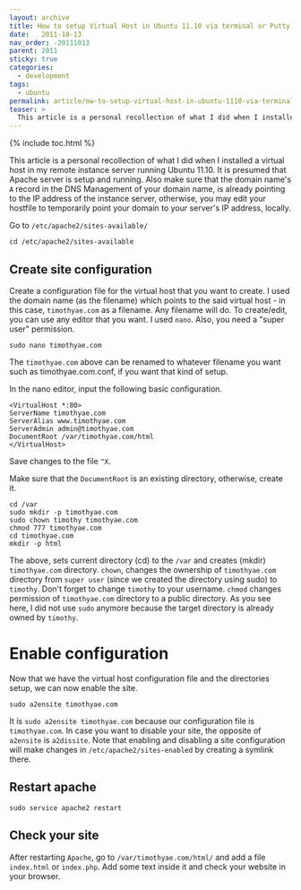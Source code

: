 ```yaml
---
layout: archive
title: How to setup Virtual Host in Ubuntu 11.10 via terminal or Putty
date:   2011-10-13
nav_order: -20111013
parent: 2011
sticky: true
categories:
  - development
tags:
  - ubuntu
permalink: article/ow-to-setup-virtual-host-in-ubuntu-1110-via-terminal-or-putty
teaser: >
  This article is a personal recollection of what I did when I installed a virtual host in my remote instance server running Ubuntu 11.10.
---
```


{% include toc.html %}

This article is a personal recollection of what I did when I installed a virtual host in my remote instance server running Ubuntu 11.10. It is presumed that Apache server is setup and running. Also make sure that the domain name's `A` record in the DNS Management of your domain name, is already pointing to the IP address of the instance server, otherwise, you may edit your hostfile to temporarily point your domain to your server's IP address, locally.
 
Go to `/etc/apache2/sites-available/`
 
```
cd /etc/apache2/sites-available
```
 
## Create site configuration

Create a configuration file for the virtual host that you want to create. I used the domain name (as the filename) which points to the said virtual host - in this case, `timothyae.com` as a filename. Any filename will do. To create/edit, you can use any editor that you want. I used `nano`. Also, you need a "super user" permission.
 
```
sudo nano timothyae.com
```
 
The `timothyae.com` above can be renamed to whatever filename you want such as timothyae.com.conf, if you want that kind of setup.
 
In the nano editor, input the following basic configuration.
 
```
<VirtualHost *:80>
ServerName timothyae.com 
ServerAlias www.timothyae.com
ServerAdmin admin@timothyae.com
DocumentRoot /var/timothyae.com/html
</VirtualHost>
```
 
Save changes to the file `^X`.
 
Make sure that the `DocumentRoot` is an existing directory, otherwise, create it.
 
```
cd /var
sudo mkdir -p timothyae.com
sudo chown timothy timothyae.com
chmod 777 timothyae.com
cd timothyae.com
mkdir -p html
```
 
The above, sets current directory (cd) to the `/var` and creates (mkdir) `timothyae.com` directory. `chown`, changes the ownership of `timothyae.com` directory from `super user` (since we created the directory using sudo) to `timothy`. Don't forget to change `timothy` to your username. `chmod` changes permission of `timothyae.com` directory to a public directory. As you see here, I did not use `sudo` anymore because the target directory is already owned by `timothy`.

# Enable configuration

Now that we have the virtual host configuration file and the directories setup, we can now enable the site.
 
```
sudo a2ensite timothyae.com
```
 
It is `sudo a2ensite timothyae.com` because our configuration file is `timothyae.com`. In case you want to disable your site, the opposite of `a2ensite` is `a2dissite`.  Note that enabling and disabling a site configuration will make changes in `/etc/apache2/sites-enabled` by creating a symlink there.
 
## Restart apache
 
```
sudo service apache2 restart
```

## Check your site
 
After restarting `Apache`, go to `/var/timothyae.com/html/` and add a file `index.html` or `index.php`.  Add some text inside it and check your website in your browser.
